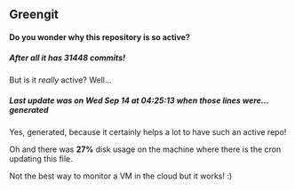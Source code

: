## Greengit

#### Do you wonder why this repository is so active?

##### After all it has 31448 commits!

But is it *really* active? Well...

##### Last update was on Wed Sep 14 at 04:25:13 when those lines were... generated

Yes, generated, because it certainly helps a lot to have such an active repo!

Oh and there was **27%** disk usage on the machine
where there is the cron updating this file.

Not the best way to monitor a VM in the cloud but it works! :)
